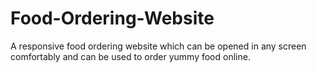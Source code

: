 # Food-Ordering-Website
A responsive food ordering website which can be opened in any screen comfortably and can be used to order yummy food online.
